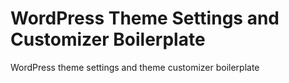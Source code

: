 WordPress Theme Settings and Customizer Boilerplate
=================================================

WordPress theme settings and theme customizer boilerplate
